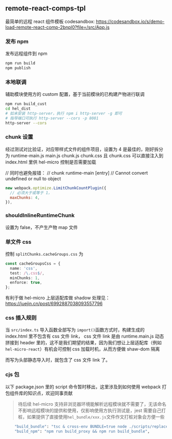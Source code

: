 ## remote-react-comps-tpl

最简单的远程 react 组件模板 codesandbox: https://codesandbox.io/s/demo-load-remote-react-comp-2bnpl0?file=/src/App.js

### 发布 npm

发布远程组件到 npm

```bash
npm run build
npm publish
```

### 本地联调

辅助模块使用方的 custom 配置，基于当前模块的已构建产物进行联调

```bash
npm run build_cust
cd hel_dist
# 如未安装 http-server，执行 npm i http-server -g 即可
# 指导端口可执行 http-server --cors -p 8081
http-server --cors
```

### chunk 设置

经过测试对比验证，对应带样式文件的组件项目，设置为 4 是最佳的，刚好拆分为 runtime-main.js main.js chunk.js chunk.css 且 chunk.css 可以直接注入到 index.html 里供 hel-micro 控制是否需要加载

// 同时也避免报错： // chunk runtime-main [entry] // Cannot convert undefined or null to object

```js
new webpack.optimize.LimitChunkCountPlugin({
  // 必须大于或等于 1，
  maxChunks: 4,
}),
```

### shouldInlineRuntimeChunk

设置为 false，不产生产物 map 文件

### 单文件 css

控制 `splitChunks.cacheGroups.css` 为

```ts
const cacheGroupsCss = {
  name: 'css',
  test: /\.css$/,
  minChunks: 1,
  enforce: true,
};
```

有利于做 hel-micro 上层适配库做 shadow 处理见：https://juejin.cn/post/6992887038093557796

### css 插入规则

当 `src/index.ts` 导入函数全部写为 `import()`函数方式时，构建生成的 index.html 里不包含有 css 文件 link， css 文件 link 是由 runtime.main.js 动态拼接到 header 里的，这不是我们期望的结果，因为我们想让上层适配库（例如`hel-micro-react`）有机会可控制 css 加载时机，从而方便做 shaw-dom 隔离

而写为头部静态导入时，就包含了 css 文件 link 了。

### cjs 包

以下 package.json 里的 script 命令暂时移出，这里涉及到如何使用 webpack 打包组件库的知识点，欢迎同事贡献

> 待后续 hel-micro 支持非浏览器环境能解析远程模块就不需要了，无该命名不影响远程模块的提供和使用，仅影响使用方执行测试是，jest 需要自己打桩，如果提供了直接使用`hel_bundle/xxx.js`文件作文打桩对象会方便一些

```bash
    "build_bundle": "tsc & cross-env BUNDLE=true node ./scripts/replaceToRelativePath.js & cross-env BUNDLE=true node scripts/build.js",
    "build_npm": "npm run build_proxy && npm run build_bundle",
```
